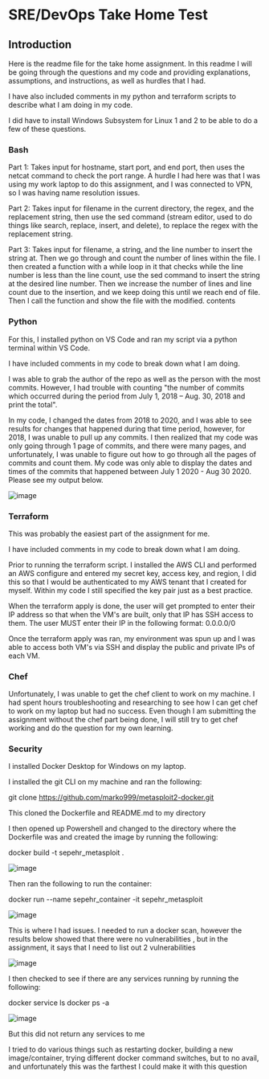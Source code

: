 # SRE/DevOps Take Home Test

## Introduction

Here is the readme file for the take home assignment. In this readme I will be going through the questions and my code and providing explanations, assumptions, and instructions, as well as hurdles that I had. 

I have also included comments in my python and terraform scripts to describe what I am doing in my code.

I did have to install Windows Subsystem for Linux 1 and 2 to be able to do a few of these questions.

### Bash

Part 1: Takes input for hostname, start port, and end port, then uses the netcat command to check the port range. A hurdle I had here was that I was using my work laptop to do this assignment, and I was connected to VPN, so I was having name resolution issues.

Part 2: Takes input for filename in the current directory, the regex, and the replacement string, then use the sed command (stream editor, used to do things like search, replace, insert, and delete), to replace the regex with the replacement string.

Part 3: Takes input for filename, a string, and the line number to insert the string at. Then we go through and count the number of lines within the file. I then created a function with a while loop in it that checks while the line number is less than the line count, use the sed command to insert the string at the desired line number. Then we increase the number of lines and line count due to the insertion, and we keep doing this until we reach end of file. Then I call the function and show the file with the modified. contents

### Python

For this, I installed python on VS Code and ran my script via a python terminal within VS Code.

I have included comments in my code to break down what I am doing.

I was able to grab the author of the repo as well as the person with the most commits. However, I had trouble with counting "the number of commits which occurred during the period from July 1, 2018 – Aug. 30, 2018 and print the total". 

In my code, I changed the dates from 2018 to 2020, and I was able to see results for changes that happened during that time period, however, for 2018, I was unable to pull up any commits. I then realized that my code was only going through 1 page of commits, and there were many pages, and unfortunately, I was unable to figure out how to go through all the pages of commits and count them. My code was only able to display the dates and times of the commits that happened between July 1 2020 - Aug 30 2020. Please see my output below.

![image](https://user-images.githubusercontent.com/81540260/114555696-cef34980-9c1c-11eb-8972-1fe0a104dfa3.png)

### Terraform

This was probably the easiest part of the assignment for me.

I have included comments in my code to break down what I am doing.

Prior to running the terraform script. I installed the AWS CLI and performed an AWS configure and entered my secret key, access key, and region, I did this so that I would be authenticated to my AWS tenant that I created for myself. Within my code I still specified the key pair just as a best practice.

When the terraform apply is done, the user will get prompted to enter their IP address so that when the VM's are built, only that IP has SSH access to them. The user MUST enter their IP in the following format: 0.0.0.0/0

Once the terraform apply was ran, my environment was spun up and I was able to access both VM's via SSH and display the public and private IPs of each VM.

### Chef

Unfortunately, I was unable to get the chef client to work on my machine. I had spent hours troubleshooting and researching to see how I can get chef to work on my laptop but had no success. Even though I am submitting the assignment without the chef part being done, I will still try to get chef working and do the question for my own learning.

### Security

I installed Docker Desktop for Windows on my laptop.

I installed the git CLI on my machine and ran the following:

git clone https://github.com/marko999/metasploit2-docker.git

This cloned the Dockerfile and README.md to my directory

I then opened up Powershell and changed to the directory where the Dockerfile was and created the image by running the following:

docker build -t sepehr_metasploit .

![image](https://user-images.githubusercontent.com/81540260/114559837-fd732380-9c20-11eb-8f12-2ee45c3b84da.png)

Then ran the following to run the container:

docker run --name sepehr_container -it sepehr_metasploit 

![image](https://user-images.githubusercontent.com/81540260/114564490-36ad9280-9c25-11eb-84c5-c45f4dbd9148.png)

This is where I had issues. I needed to run a docker scan, however the results below showed that there were no vulnerabilities
, but in the assignment, it says that I need to list out 2 vulnerabilities

![image](https://user-images.githubusercontent.com/81540260/114565137-d79c4d80-9c25-11eb-8aa6-9470334ce338.png)

I then checked to see if there are any services running by running the following:

docker service ls
docker ps -a

![image](https://user-images.githubusercontent.com/81540260/114565482-28ac4180-9c26-11eb-9666-d47c9019e5e6.png)

But this did not return any services to me

I tried to do various things such as restarting docker, building a new image/container, trying different docker command switches, but to no avail, and unfortunately this was the farthest I could make it with this question





